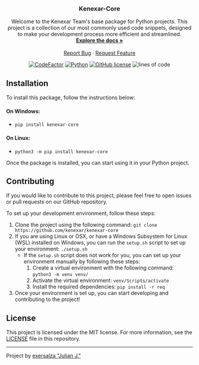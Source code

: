 <br />
<div align="center">
  <h3 align="center">Kenexar-Core</h3>

  <p align="center">
    Welcome to the Kenexar Team's base package for Python projects. This project is a collection of our most commonly used code snippets, designed to make your development process more efficient and streamlined.
    <br />
    <a href="https://kenexar.github.io/kenexar-core/"><strong>Explore the docs »</strong></a>
    <br />
    <br />
    <a href="https://github.com/Kenexar/kenexar-core/issues">Report Bug</a>
    ·
    <a href="https://github.com/Kenexar/kenexar-core/issues">Request Feature</a>
  </p>
  <a align="center" href="https://www.codefactor.io/repository/github/kenexar/kenexar-core"><img src="https://www.codefactor.io/repository/github/kenexar/kenexar-core/badge" alt="CodeFactor" /></a>
    <a align="center" href="https://www.python.org/"><img src="https://img.shields.io/badge/Made%20with-Python-1f425f.svg" alt="Python"/></a>
    <a href="https://github.com/Kenexar/kenexar-core/blob/main/LICENSE"><img alt="GitHub license" src="https://img.shields.io/github/license/Kenexar/kenexar-core"></a>
    <img alt="lines of code" src="https://img.shields.io/tokei/lines/github/Kenexar/kenexar-core?&style=plastic&label=Lines%20of%20Code">
</div>


## Installation

To install this package, follow the instructions below:

#### On Windows:
- `pip install kenexar-core`

#### On Linux:
- `python3 -m pip install kenexar-core`

Once the package is installed, you can start using it in your Python project.

## Contributing

If you would like to contribute to this project, please feel free to open issues or pull requests on our GitHub repository.

To set up your development environment, follow these steps:

1. Clone the project using the following command: `git clone https://github.com/kenexar/kenexar-core`
2. If you are using Linux or OSX, or have a Windows Subsystem for Linux (WSL) installed on Windows, you can run the `setup.sh` script to set up your environment: `./setup.sh`
    - If the `setup.sh` script does not work for you, you can set up your environment manually by following these steps:
      1. Create a virtual environment with the following command: `python3 -m venv venv/`
      2. Activate the virtual environment: `venv/Scripts/activate`
      3. Install the required dependencies: `pip install -r req`
3. Once your environment is set up, you can start developing and contributing to the project!

## License

This project is licensed under the MIT license. For more information, see the [LICENSE](LICENSE) file in this repository.

---

Project by [exersalza "Julian J."](https://github.com/exersalza)
